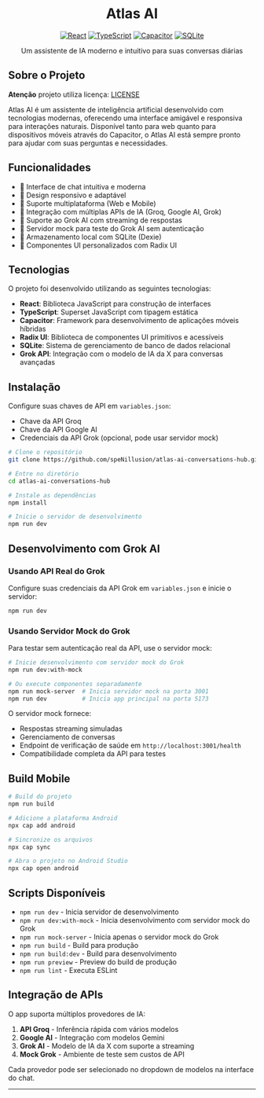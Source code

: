 <div align="center">

# Atlas AI 

[![React](https://img.shields.io/badge/React-20232A?style=for-the-badge&logo=react&logoColor=61DAFB)](https://reactjs.org/)
[![TypeScript](https://img.shields.io/badge/TypeScript-007ACC?style=for-the-badge&logo=typescript&logoColor=white)](https://www.typescriptlang.org/)
[![Capacitor](https://img.shields.io/badge/Capacitor-119EFF?style=for-the-badge&logo=Capacitor&logoColor=white)](https://capacitorjs.com/)
[![SQLite](https://img.shields.io/badge/SQLite-07405E?style=for-the-badge&logo=sqlite&logoColor=white)](https://www.sqlite.org/)

Um assistente de IA moderno e intuitivo para suas conversas diárias

</div>

## Sobre o Projeto

**Atenção** projeto utiliza licença: [LICENSE](./LICENSE)

Atlas AI é um assistente de inteligência artificial desenvolvido com tecnologias modernas, oferecendo uma interface amigável e responsiva para interações naturais. Disponível tanto para web quanto para dispositivos móveis através do Capacitor, o Atlas AI está sempre pronto para ajudar com suas perguntas e necessidades.

## Funcionalidades

- 💬 Interface de chat intuitiva e moderna  
- 🎨 Design responsivo e adaptável  
- 📱 Suporte multiplataforma (Web e Mobile)  
- 🔄 Integração com múltiplas APIs de IA (Groq, Google AI, Grok)  
- 🚀 Suporte ao Grok AI com streaming de respostas  
- 🧪 Servidor mock para teste do Grok AI sem autenticação  
- 💾 Armazenamento local com SQLite (Dexie)  
- 🎯 Componentes UI personalizados com Radix UI  

## Tecnologias

O projeto foi desenvolvido utilizando as seguintes tecnologias:

- **React**: Biblioteca JavaScript para construção de interfaces  
- **TypeScript**: Superset JavaScript com tipagem estática  
- **Capacitor**: Framework para desenvolvimento de aplicações móveis híbridas  
- **Radix UI**: Biblioteca de componentes UI primitivos e acessíveis  
- **SQLite**: Sistema de gerenciamento de banco de dados relacional  
- **Grok API**: Integração com o modelo de IA da X para conversas avançadas  

## Instalação

Configure suas chaves de API em `variables.json`:
- Chave da API Groq
- Chave da API Google AI
- Credenciais da API Grok (opcional, pode usar servidor mock)

```bash
# Clone o repositório
git clone https://github.com/speNillusion/atlas-ai-conversations-hub.git

# Entre no diretório
cd atlas-ai-conversations-hub

# Instale as dependências
npm install

# Inicie o servidor de desenvolvimento
npm run dev
```

## Desenvolvimento com Grok AI

### Usando API Real do Grok
Configure suas credenciais da API Grok em `variables.json` e inicie o servidor:

```bash
npm run dev
```

### Usando Servidor Mock do Grok
Para testar sem autenticação real da API, use o servidor mock:

```bash
# Inicie desenvolvimento com servidor mock do Grok
npm run dev:with-mock

# Ou execute componentes separadamente
npm run mock-server  # Inicia servidor mock na porta 3001
npm run dev          # Inicia app principal na porta 5173
```

O servidor mock fornece:
- Respostas streaming simuladas
- Gerenciamento de conversas
- Endpoint de verificação de saúde em `http://localhost:3001/health`
- Compatibilidade completa da API para testes

## Build Mobile

```bash
# Build do projeto
npm run build

# Adicione a plataforma Android
npx cap add android

# Sincronize os arquivos
npx cap sync

# Abra o projeto no Android Studio
npx cap open android
```

## Scripts Disponíveis

- `npm run dev` - Inicia servidor de desenvolvimento
- `npm run dev:with-mock` - Inicia desenvolvimento com servidor mock do Grok
- `npm run mock-server` - Inicia apenas o servidor mock do Grok
- `npm run build` - Build para produção
- `npm run build:dev` - Build para desenvolvimento
- `npm run preview` - Preview do build de produção
- `npm run lint` - Executa ESLint

## Integração de APIs

O app suporta múltiplos provedores de IA:

1. **API Groq** - Inferência rápida com vários modelos
2. **Google AI** - Integração com modelos Gemini
3. **Grok AI** - Modelo de IA da X com suporte a streaming
4. **Mock Grok** - Ambiente de teste sem custos de API

Cada provedor pode ser selecionado no dropdown de modelos na interface do chat.

---
